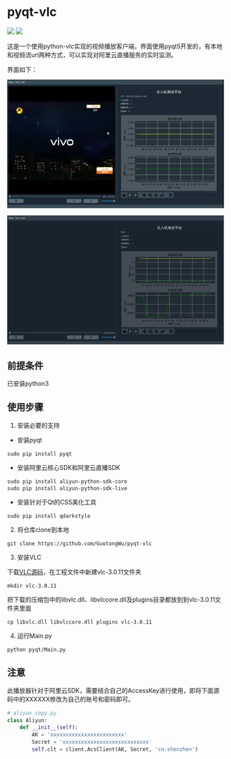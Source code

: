 # pyqt-vlc

![](https://img.shields.io/github/languages/top/GuotongWu/pyqt-vlc) ![](https://img.shields.io/github/license/GuotongWu/pyqt-vlc)

这是一个使用python-vlc实现的视频播放客户端，界面使用pyqt5开发的，有本地和视频流url两种方式，可以实现对阿里云直播服务的实时监测。

界面如下：

![image-20210311180730469](https://github.com/GuotongWu/pyqt-vlc/blob/main/src/img1.png)

![image-20210311194145796](https://github.com/GuotongWu/pyqt-vlc/blob/main/src/img2.png)

## 前提条件

已安装python3

## 使用步骤

1. 安装必要的支持

* 安装pyqt

```shell
sudo pip install pyqt
```

* 安装阿里云核心SDK和阿里云直播SDK

```shell
sudo pip install aliyun-python-sdk-core
sudo pip install aliyun-python-sdk-live
```

* 安装针对于Qt的CSS美化工具

```shell
sudo pip install qdarkstyle 
```

2. 将仓库clone到本地

```shell
git clone https://github.com/GuotongWu/pyqt-vlc
```

3. 安装VLC

下载[VLC源码](http://download.videolan.org/pub/videolan/vlc/3.0.11/win64/vlc-3.0.11-win64.zip)，在工程文件中新建vlc-3.0.11文件夹

```shell
mkdir vlc-3.0.11
```

把下载的压缩包中的libvlc.dll、libvlccore.dll及plugins目录都放到到vlc-3.0.11文件夹里面

```shell
cp libvlc.dll libvlccore.dll plugins vlc-3.0.11
```

4. 运行Main.py

```shell
python pyqt/Main.py
```

## 注意

此播放器针对于阿里云SDK，需要结合自己的AccessKey进行使用，即将下面源码中的XXXXXX修改为自己的账号和密码即可。

```python
# aliyun_copy.py
class Aliyun:
    def __init__(self):
        AK = 'xxxxxxxxxxxxxxxxxxxxxxxx'
        Secret = 'xxxxxxxxxxxxxxxxxxxxxxxxxxxx'
        self.clt = client.AcsClient(AK, Secret, 'cn-shenzhen')
```

